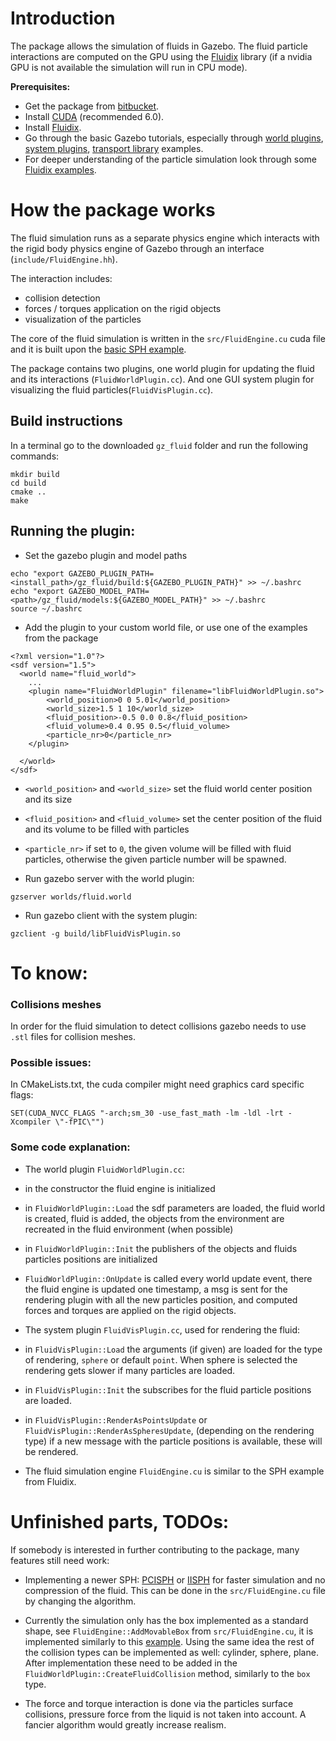 # Introduction

The package allows the simulation of fluids in Gazebo. The fluid particle interactions are computed on the GPU 
using the [Fluidix](http://onezero.ca/documentation/) library (if a nvidia GPU is not available the simulation will run in CPU mode).

**Prerequisites:**

 * Get the package from [bitbucket](https://bitbucket.org/ahaidu/gz_fluid).
 * Install [CUDA](https://developer.nvidia.com/cuda-downloads) (recommended 6.0).
 * Install [Fluidix](http://onezero.ca/documentation/).
 * Go through the basic Gazebo tutorials, especially through [world plugins](http://gazebosim.org/tutorials?tut=plugins_world), [system plugins](http://gazebosim.org/tutorials?tut=system_plugin), [transport library](http://gazebosim.org/tutorials?cat=transport) examples.
 * For deeper understanding of the particle simulation look through some [Fluidix examples](http://onezero.ca/sample/?id=general_basic).

# How the package works

The fluid simulation runs as a separate physics engine which interacts with the rigid body physics engine of Gazebo through an interface (`include/FluidEngine.hh`). 

The interaction includes:
 * collision detection
 * forces / torques application on the rigid objects
 * visualization of the particles

The core of the fluid simulation is written in the `src/FluidEngine.cu` cuda file and it is built upon the [basic SPH example](http://onezero.ca/sample/?id=general_sph).

The package contains two plugins, one world plugin for updating the fluid and its interactions (`FluidWorldPlugin.cc`). And one GUI system plugin for visualizing the fluid particles(`FluidVisPlugin.cc`).

## Build instructions

In a terminal go to the downloaded `gz_fluid` folder and run the following commands:

~~~
mkdir build
cd build
cmake ..
make
~~~

## Running the plugin:

 * Set the gazebo plugin and model paths
~~~
echo "export GAZEBO_PLUGIN_PATH=<install_path>/gz_fluid/build:${GAZEBO_PLUGIN_PATH}" >> ~/.bashrc
echo "export GAZEBO_MODEL_PATH=<path>/gz_fluid/models:${GAZEBO_MODEL_PATH}" >> ~/.bashrc
source ~/.bashrc
~~~
 * Add the plugin to your custom world file, or use one of the examples from the package
~~~
<?xml version="1.0"?>
<sdf version="1.5">
  <world name="fluid_world">
    ...
    <plugin name="FluidWorldPlugin" filename="libFluidWorldPlugin.so">
		<world_position>0 0 5.01</world_position>
		<world_size>1.5 1 10</world_size>
		<fluid_position>-0.5 0.0 0.8</fluid_position>
		<fluid_volume>0.4 0.95 0.5</fluid_volume>
		<particle_nr>0</particle_nr>
	</plugin>

  </world>
</sdf>
~~~
  * `<world_position>` and `<world_size>` set the fluid world center position and its size
  * `<fluid_position>` and `<fluid_volume>` set the center position of the fluid and its volume to be filled with particles
  * `<particle_nr>` if set to `0`, the given volume will be filled with fluid particles, otherwise the given particle number will be spawned.


 * Run gazebo server with the world plugin:
~~~
gzserver worlds/fluid.world
~~~
 * Run gazebo client with the system plugin:
~~~
gzclient -g build/libFluidVisPlugin.so
~~~


# To know:

### Collisions meshes

In order for the fluid simulation to detect collisions gazebo needs to use `.stl` files for collision meshes.


### Possible issues:

In CMakeLists.txt, the cuda compiler might need graphics card specific flags:

  `SET(CUDA_NVCC_FLAGS "-arch;sm_30 -use_fast_math -lm -ldl -lrt -Xcompiler \"-fPIC\"")`
  
### Some code explanation:

 * The world plugin `FluidWorldPlugin.cc`:

  * in the constructor the fluid engine is initialized
  * in `FluidWorldPlugin::Load` the sdf parameters are loaded, the fluid world is created, fluid is added, the objects from the environment are recreated in the fluid environment (when possible)
  * in `FluidWorldPlugin::Init` the publishers of the objects and fluids particles positions are initialized
  * `FluidWorldPlugin::OnUpdate` is called every world update event, there the fluid engine is updated one timestamp, a msg is sent for the rendering plugin with all the new particles position, and computed forces and torques are applied on the rigid objects.

 * The system plugin `FluidVisPlugin.cc`, used for rendering the fluid:
 
  * in `FluidVisPlugin::Load` the arguments (if given) are loaded for the type of rendering, `sphere` or default `point`. When sphere is selected the rendering gets slower if many particles are loaded.
  * in `FluidVisPlugin::Init` the subscribes for the fluid particle positions are loaded.
  * in `FluidVisPlugin::RenderAsPointsUpdate` or `FluidVisPlugin::RenderAsSpheresUpdate`, (depending on the rendering type) if a new message with the particle positions is available, these will be rendered.

 * The fluid simulation engine `FluidEngine.cu` is similar to the SPH example from Fluidix.



# Unfinished parts, TODOs:
If somebody is interested in further contributing to the package, many features still need work:

 * Implementing a newer SPH: [PCISPH](https://sph-sjtu-f06.googlecode.com/files/a40-solenthaler.pdf) or [IISPH](http://cg.informatik.uni-freiburg.de/publications/2013_TVCG_IISPH.pdf) for faster simulation and no compression of the fluid. This can be done in the `src/FluidEngine.cu` file by changing the algorithm.

 * Currently the simulation only has the box implemented as a standard shape, see `FluidEngine::AddMovableBox` from `src/FluidEngine.cu`, it is implemented similarly to this [example](http://onezero.ca/sample/?id=init_manual). Using the same idea the rest of the collision types can be implemented as well: cylinder, sphere, plane. After implementation these need to be added in the `FluidWorldPlugin::CreateFluidCollision` method, similarly to the `box` type.

 * The force and torque interaction is done via the particles surface collisions, pressure force from the liquid is not taken into account. A fancier algorithm would greatly increase realism.
